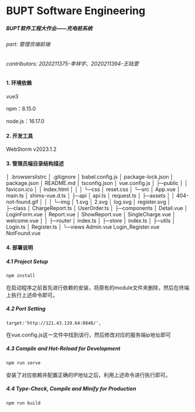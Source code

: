

BUPT Software Engineering
===========================

##### BUPT软件工程大作业——充电桩系统



###### part: 管理员端前端

###### contributors: 2020211375-李祥宇、2020211394-王陆萱



#### 1. 环境依赖

vue3

npm：8.15.0

node.js：16.17.0



#### 2. 开发工具

WebStorm  v2023.1.2



#### 3. 管理员端目录结构描述

│  .browserslistrc
│  .gitignore
│  babel.config.js
│  package-lock.json
│  package.json
│  README.md
│  tsconfig.json
│  vue.config.js
│
├─public
│  │  favicon.ico
│  │  index.html
│  │
│  └─css
│          reset.css
│
└─src
    │  App.vue
    │  main.ts
    │  shims-vue.d.ts
    │
    ├─api
    │      api.ts
    │      request.ts
    │
    ├─assets
    │  │  404-not-found.gif
    │  │
    │  └─img
    │          1.svg
    │          2.svg
    │          log.svg
    │          register.svg
    │
    ├─class
    │      ChargeReport.ts
    │      UserOrder.ts
    │
    ├─components
    │      Detail.vue
    │      LoginForm.vue
    │      Report.vue
    │      ShowReport.vue
    │      SingleCharge.vue
    │      welcome.vue
    │
    │
    ├─router
    │      index.ts
    │
    ├─store
    │      index.ts
    │
    ├─utils
    │      Login.ts
    │      Register.ts
    │
    └─views
            Admin.vue
            Login_Register.vue
            NotFound.vue



#### 4. 部署说明

##### 4.1 Project Setup

```sh
npm install
```

  在启动程序之前首先进行依赖的安装，将原有的module文件夹删除，然后在终端上执行上述命令即可。

##### 4.2 Port Setting

```
target:'http://121.43.119.64:8848/',
```

  在vue.config.js这一文件中找到该行，然后修改对应的服务端ip地址即可

##### 4.3 Compile and Hot-Reload for Development

```sh
npm run serve
```

安装了对应依赖并配置正确的IP地址之后，利用上述命令进行执行即可。

##### 4.4 Type-Check, Compile and Minify for Production

```sh
npm run build
```



